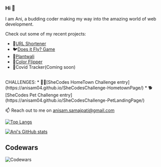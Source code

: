 ### Hi 👋

I am Ani, a budding coder making my way into the amazing world of web development.

Check out some of my recent projects:

* 🔗[URL Shortener](https://average-jade-smock.cyclic.app/)
* 🐦[Does it Fly? Game](https://anisam04.github.io/Does-It-Fly-Game/)
* 🌱[Plantwali](https://erin-narwhal-wear.cyclic.app/)
* 🌈[Color Flipper](https://anisam04.github.io/ColorFlipper/)
* 🦠Covid Tracker(Coming soon)
<!--* 👭[Aluminati](https://aluminati.ani0104.repl.co/)
* 🎥[Actor-to-Movies Generator](https://replit.com/join/ewvfmotbra-ani0104)
* ✈️[J&A Travel Guide](https://guidetravel.herokuapp.com/)  🔭 -->


<br />
CHALLENGES: 
* 😶‍🌫️[SheCodes HomeTown Challenge entry](https://anisam04.github.io/SheCodesChallenge-HometownPage/)
* 🐕[SheCodes Pet Challenge entry](https://anisam04.github.io/SheCodesChallenge-PetLandingPage/)


📫 Reach out to me on anisam.samajpati@gmail.com
<br />

[![Top Langs](https://github-readme-stats.vercel.app/api/top-langs/?username=anisam04&layout=compact&langs_count=8)](https://github.com/anisam04/github-readme-stats)

[![Ani's GitHub stats](https://github-readme-stats.vercel.app/api?username=anisam04&hide=contribs&count_private=true&show_icons=true)](https://github.com/anisam04/github-readme-stats)
<br />
## Codewars
![Codewars](https://www.codewars.com/users/ani0104/badges/large)

<!--
**anisam04/anisam04** is a ✨ _special_ ✨ repository because its `README.md` (this file) appears on your GitHub profile.

Here are some ideas to get you started:

- 🔭 I’m currently working on ...
- 🌱 I’m currently learning ...
- 👯 I’m looking to collaborate on ...
- 🤔 I’m looking for help with ...
- 💬 Ask me about ...
- 📫 How to reach me: ...
- 😄 Pronouns: ...
- ⚡ Fun fact: ...
-->

